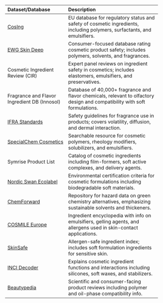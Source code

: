 | Dataset/Database                                                                                       | Description                                                                                                                |
|:-------------------------------------------------------------------------------------------------------|:---------------------------------------------------------------------------------------------------------------------------|
| [CosIng](https://single-market-economy.ec.europa.eu/sectors/cosmetics/cosmetic-ingredient-database_en) | EU database for regulatory status and safety of cosmetic ingredients, including polymers, surfactants, and emulsifiers.    |
| [EWG Skin Deep](https://www.ewg.org/skindeep/)                                                         | Consumer-focused database rating cosmetic product safety; includes polymers, solvents, and fragrances.                     |
| Cosmetic Ingredient Review (CIR)                                                                       | Expert panel reviews on ingredient safety in cosmetics; includes elastomers, emulsifiers, and preservatives.               |
| Fragrance and Flavor Ingredient DB (Innosol)                                                           | Database of 40,000+ fragrance and flavor chemicals, relevant to olfactory design and compatibility with soft formulations. |
| [IFRA Standards](https://ifrafragrance.org/home)                                                       | Safety guidelines for fragrance use in products; covers volatility, diffusion, and dermal interaction.                     |
| [SpecialChem Cosmetics](https://cosmetics.specialchem.com/)                                            | Searchable resource for cosmetic polymers, rheology modifiers, solubilizers, and emulsifiers.                              |
| Symrise Product List                                                                                   | Catalog of cosmetic ingredients including film-formers, soft active complexes, and delivery agents.                        |
| [Nordic Swan Ecolabel](https://www.nordic-ecolabel.org/)                                               | Environmental certification criteria for cosmetic formulations including biodegradable soft materials.                     |
| [ChemForward](https://www.chemforward.org/)                                                            | Repository for hazard data on green chemistry alternatives, emphasizing sustainable solvents and thickeners.               |
| [COSMILE Europe](https://cosmileeurope.eu/)                                                            | Ingredient encyclopedia with info on emulsifiers, gelling agents, and allergens used in skin-contact applications.         |
| [SkinSafe](https://www.skinsafeproducts.com/)                                                          | Allergen-safe ingredient index; includes soft formulation ingredients for sensitive skin.                                  |
| [INCI Decoder](https://incidecoder.com/)                                                               | Explains cosmetic ingredient functions and interactions including silicones, soft waxes, and stabilizers.                  |
| [Beautypedia](https://www.beautypedia.com/)                                                            | Scientific and consumer-facing product reviews including polymer and oil-phase compatibility info.                         |
